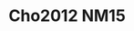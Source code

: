 <a name="material" />

# Cho2012 NM15
<script type="application/ld+json">
  {
    "@context": "https://schema.org/",
    "@type": "ChemicalSubstance",
    "http://purl.org/dc/terms/conformsTo":
      {
        "@type": "CreativeWork",
        "@id": "https://bioschemas.org/profiles/ChemicalSubstance/0.4-RELEASE/"
      },
    "@id": "https://egonw.github.io/nanowiki/nanowiki202.html#material",
    "name": "Cho2012 NM15",
    "sameAs": "http://127.0.0.1/mediawiki/index.php/Special:URIResolver/Cho2012_NM15"
  }
</script>

